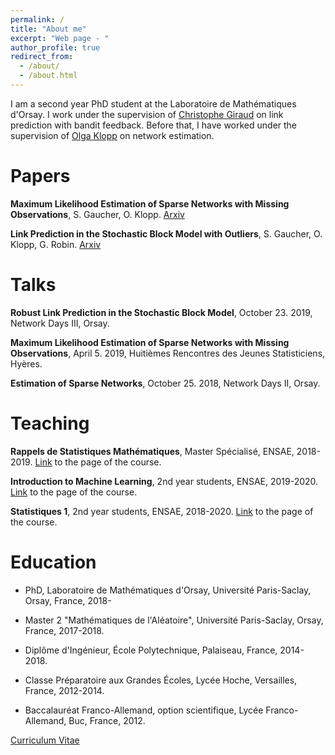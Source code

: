 ```yaml
---
permalink: /
title: "About me"
excerpt: "Web page - "
author_profile: true
redirect_from: 
  - /about/
  - /about.html
---
```


I am a second year PhD student at the Laboratoire de Mathématiques d'Orsay. I work under the supervision of [Christophe Giraud](https://www.math.u-psud.fr/~giraud/) on link prediction with bandit feedback. Before that, I have worked under the supervision of [Olga Klopp](http://kloppolga.perso.math.cnrs.fr/) on network estimation.

# Papers

**Maximum Likelihood Estimation of Sparse Networks with Missing Observations**, S. Gaucher, O. Klopp. [Arxiv](https://arxiv.org/abs/1902.10605)

**Link Prediction in the Stochastic Block Model with Outliers**, S. Gaucher, O. Klopp, G. Robin. [Arxiv](https://arxiv.org/abs/1911.13122)

# Talks

**Robust Link Prediction in the Stochastic Block Model**, October 23. 2019, Network Days III, Orsay.

**Maximum Likelihood Estimation of Sparse Networks with Missing Observations**, April 5. 2019, Huitièmes Rencontres des Jeunes Statisticiens, Hyères.

**Estimation of Sparse Networks**, October 25. 2018, Network Days II, Orsay.

# Teaching 

**Rappels de Statistiques Mathématiques**, Master Spécialisé, ENSAE, 2018-2019. [Link](https://sites.google.com/site/vincentcottet/2-teaching) to the page of the course.

**Introduction to Machine Learning**, 2nd year students, ENSAE, 2019-2020. [Link](https://www.ensae.fr/courses/statistique-1/) to the page of the course.

**Statistiques 1**, 2nd year students, ENSAE, 2018-2020. [Link](https://www.ensae.fr/courses/introduction-au-machine-learning/) to the page of the course.

# Education

* PhD, Laboratoire de Mathématiques d'Orsay, Université Paris-Saclay, Orsay, France, 2018-

* Master 2 "Mathématiques de l'Aléatoire", Université Paris-Saclay, Orsay, France, 2017-2018.

* Diplôme d'Ingénieur, École Polytechnique, Palaiseau, France, 2014-2018.

* Classe Préparatoire aux Grandes Écoles, Lycée Hoche, Versailles, France, 2012-2014.

* Baccalauréat Franco-Allemand, option scientifique, Lycée Franco-Allemand, Buc, France, 2012.

[Curriculum Vitae](../CV.pdf)
